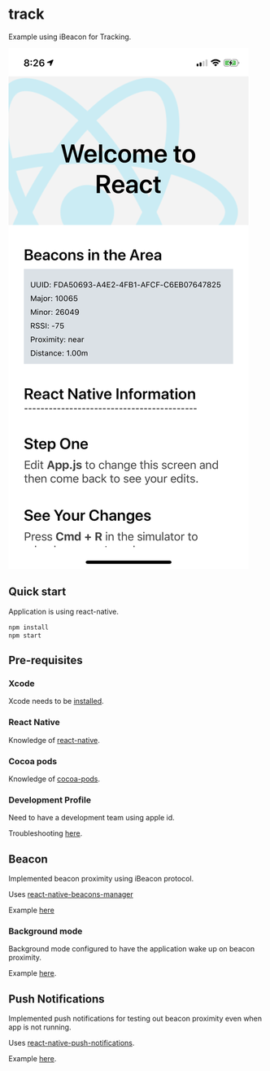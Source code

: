 # track

Example using iBeacon for Tracking.

![logo](./IMG_0085.png)

## Quick start

Application is using react-native.

```
npm install
npm start
```

## Pre-requisites

### Xcode 

Xcode needs to be [installed](https://apps.apple.com/us/app/xcode/id497799835?mt=12).

### React Native

Knowledge of [react-native](https://reactnative.dev/docs/environment-setup).

### Cocoa pods

Knowledge of [cocoa-pods](https://guides.cocoapods.org/using/using-cocoapods.html).

### Development Profile

Need to have a development team using apple id. 

Troubleshooting [here](https://stackoverflow.com/questions/39524148/xcode-error-code-signing-is-required-for-product-type-application-in-sdk-ios).

## Beacon 

Implemented beacon proximity using iBeacon protocol. 

Uses [react-native-beacons-manager](https://github.com/MacKentoch/react-native-beacons-manager/)

Example [here](https://github.com/MacKentoch/react-native-beacons-manager/blob/master/examples/samples/ranging.ios.js#L41)

### Background mode

Background mode configured to have the application wake up on beacon proximity.

Example [here](https://github.com/MacKentoch/react-native-beacons-manager/blob/master/BACKGROUND_MODES.md).

## Push Notifications 

Implemented push notifications for testing out beacon proximity even when app is not running.

Uses [react-native-push-notifications](https://github.com/zo0r/react-native-push-notification/).

Example [here](https://github.com/zo0r/react-native-push-notification/blob/master/example/NotifService.js).
